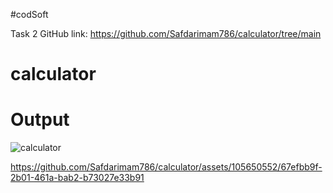 
#codSoft

Task 2
GitHub link: https://github.com/Safdarimam786/calculator/tree/main


# calculator


# Output

![calculator](https://github.com/Safdarimam786/calculator/assets/105650552/67991ffc-15d5-4161-bc8a-4e9be63f917f)



https://github.com/Safdarimam786/calculator/assets/105650552/67efbb9f-2b01-461a-bab2-b73027e33b91





